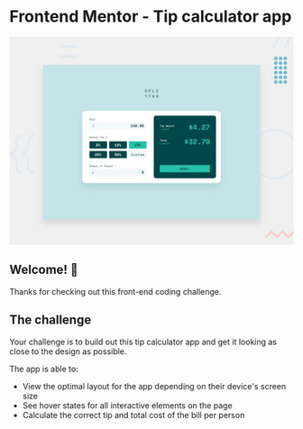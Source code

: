 # Frontend Mentor - Tip calculator app

![Design preview for the Tip calculator app coding challenge](./design/desktop-preview.jpg)

## Welcome! 👋

Thanks for checking out this front-end coding challenge.


## The challenge

Your challenge is to build out this tip calculator app and get it looking as close to the design as possible.

The app is able to:

- View the optimal layout for the app depending on their device's screen size
- See hover states for all interactive elements on the page
- Calculate the correct tip and total cost of the bill per person

